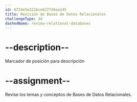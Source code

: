 ```yaml
---
id: 6724e5e321bce627736ea145
title: Revisión de Bases de Datos Relacionales
challengeType: 24
dashedName: review-relational-databases
---
```


# --description--

Marcador de posición para descripción

# --assignment--

Revise los temas y conceptos de Bases de Datos Relacionales.
